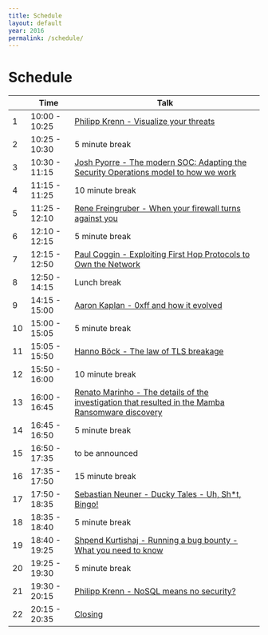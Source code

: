 ```yaml
---
title: Schedule
layout: default
year: 2016
permalink: /schedule/
---
```


# Schedule

|    | Time          | Talk |
| -- | ------------- | ------------------------------------------------------------------------------------------------------ |
| 1  | 10:00 - 10:25 | [Philipp Krenn - Visualize your threats](/talks/#1) |
| 2  | 10:25 - 10:30 | 5 minute break |
| 3  | 10:30 - 11:15 | [Josh Pyorre - The modern SOC: Adapting the Security Operations model to how we work](/talks/#2) |
| 4  | 11:15 - 11:25 | 10 minute break |
| 5  | 11:25 - 12:10 | [Rene Freingruber - When your firewall turns against you](/talks/#3) |
| 6  | 12:10 - 12:15 | 5 minute break |
| 7  | 12:15 - 12:50 | [Paul Coggin - Exploiting First Hop Protocols to Own the Network](/talks/#4) |
| 8  | 12:50 - 14:15 | Lunch break |
| 9  | 14:15 - 15:00 | [Aaron Kaplan - 0xff and how it evolved](/talks/#5) |
| 10 | 15:00 - 15:05 | 5 minute break |
| 11 | 15:05 - 15:50 | [Hanno Böck - The law of TLS breakage](/talks/#6) |
| 12 | 15:50 - 16:00 | 10 minute break |
| 13 | 16:00 - 16:45 | [Renato Marinho - The details of the investigation that resulted in the Mamba Ransomware discovery](/talks/#7) |
| 14 | 16:45 - 16:50 | 5 minute break |
| 15 | 16:50 - 17:35 | to be announced |
| 16 | 17:35 - 17:50 | 15 minute break |
| 17 | 17:50 - 18:35 | [Sebastian Neuner - Ducky Tales - Uh, Sh*t, Bingo!](/talks/#8) |
| 18 | 18:35 - 18:40 | 5 minute break |
| 19 | 18:40 - 19:25 | [Shpend Kurtishaj - Running a bug bounty - What you need to know](/talks/#9) |
| 20 | 19:25 - 19:30 | 5 minute break |
| 21 | 19:30 - 20:15 | [Philipp Krenn - NoSQL means no security?](/talks/#10) |
| 22 | 20:15 - 20:35 | [Closing](/talks/#11) |
